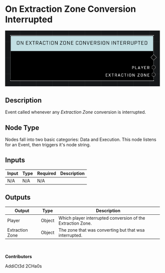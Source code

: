 # On Extraction Zone Conversion Interrupted
![](../../../.gitbook/assets/on-extraction-zone-conversion-interrupted.png)
## Description
Event called whenever any *Extraction Zone* conversion is interrupted.

## Node Type
Nodes fall into two basic categories: Data and Execution. This node listens for an Event, then triggers it's node string.

## Inputs
| Input | Type | Required | Description |
|------------------|------------------|----------|--------------------------------------------------------------|
| N/A | N/A | N/A | |

## Outputs
| Output | Type | Description |
|------------------|------------------|--------------------------------------------------------------|
| Player | Object | Which player interrupted conversion of the Extraction Zone.|
| Extraction Zone | Object | The zone that was converting but that wsa interrupted.|

\
\
**Contributors**

AddiCt3d 2CHa0s